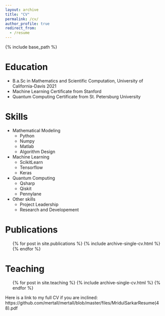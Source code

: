 ```yaml
---
layout: archive
title: "CV"
permalink: /cv/
author_profile: true
redirect_from:
  - /resume
---
```


{% include base_path %}

Education
======
* B.a.Sc in Mathematics and Scientific Computation, University of California-Davis 2021
* Machine Learning Certificate from Stanford
* Quantum Computing Certificate from St. Petersburg University
  
Skills
======
* Mathematical Modeling
  * Python
  * Numpy
  * Matlab
  * Algorithm Design
* Machine Learning
  * ScikitLearn
  * Tensorflow
  * Keras
* Quantum Computing
  * Qsharp
  * Qiskit
  * Pennylane
* Other skills
  * Project Leadership
  * Research and Developement

Publications
======
  <ul>{% for post in site.publications %}
    {% include archive-single-cv.html %}
  {% endfor %}</ul>
  
Teaching
======
  <ul>{% for post in site.teaching %}
    {% include archive-single-cv.html %}
  {% endfor %}</ul>
Here is a link to my full CV if you are inclined:    
https://github.com/mertall/mertall/blob/master/files/MridulSarkarResume(48).pdf
